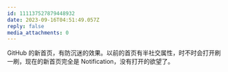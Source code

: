 ```yaml
---
id: 111137527879448932
date: 2023-09-16T04:51:49.057Z
reply: false
media_attachments: 0
---
```


GitHub 的新首页，有防沉迷的效果。以前的首页有半社交属性，时不时会打开刷一刷，现在的新首页完全是 Notification，没有打开的欲望了。

